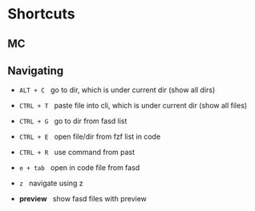 # Shortcuts
## MC


## Navigating
* `ALT + C` &nbsp; go to dir, which is under current dir (show all dirs)
* `CTRL + T` &nbsp; paste file into cli, which is under current dir (show all files)
* `CTRL + G` &nbsp; go to dir from fasd list
* `CTRL + E` &nbsp; open file/dir from fzf list in code
* `CTRL + R` &nbsp; use command from past
* `e + tab` &nbsp; open in code file from fasd
* `z` &nbsp; navigate using z

* **preview** &nbsp; show fasd files with preview
